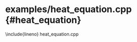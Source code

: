 <!--
Copyright (C) The DDC development team, see COPYRIGHT.md file

SPDX-License-Identifier: MIT
-->

# examples/heat_equation.cpp {#heat_equation}

\include{lineno} heat_equation.cpp
